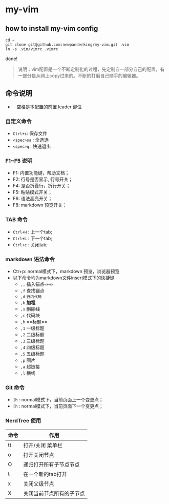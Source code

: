 # my-vim

## how to install my-vim config

```shell
cd ~
git clone git@github.com:newpanderking/my-vim.git .vim
ln -s .vim/vimrc .vimrc
```

done!

> 说明：vim配置是一个不断定制化的过程，先定制自一部分自己的配置，有一部分是从网上copy过来的。不断的打磨自己顺手的编辑器。

## 命令说明

- ` ` 空格是本配置的前置 leader 键位

### 自定义命令

- `Ctrl+s`: 保存文件
- `<spec>sa` : 全选选
- `<spec>q` : 快速退出

### F1~F5 说明

- F1: 内置功能键，帮助文档；
- F2: 行号是否显示, 行号开关；  
- F4: 是否折叠行，折行开关；
- F5: 粘贴模式开关；
- F6: 语法高亮开关；
- F8: markdown 预览开关；

### TAB 命令

- `Ctrl+H` : 上一个tab;
- `Ctrl+L` : 下一个tab;
- `Ctrl+c` : 关闭tab;

### markdown 语法命令

- Ctr+p: normal模式下，markdown 预览，浏览器预览
- 以下命令均为markdown文件insert模式下的快捷键
  - `,,` 插入锚点`<++>`
  - `,f` 查找锚点
  - `,d` `行内代码`
  - `,b` **加粗**
  - `,s` ~~删除线~~
  - `,c` 代码块
  - `,h` ==标题==  
  - `,1` 一级标题
  - `,2` 二级标题
  - `,3` 三级标题
  - `,4` 四级标题
  - `,5` 五级标题
  - `,p` 图片
  - `,a` 超链接
  - `,l` 横线

### Git 命令

- `]h` : normal模式下，当前页面上一个变更点；
- `[h` : normal模式下，当前页面下一个变更点；

### NerdTree 使用
| 命令 | 作用                     |
| ---  | ---                      |
| tt   | 打开/关闭 菜单栏         |
| o    | 打开关闭节点             |
| O    | 递归打开所有子节点节点   |
| t    | 在一个新的tab打开        |
| x    | 关闭父级节点             |
| X    | 关闭当前节点所有的子节点 |
